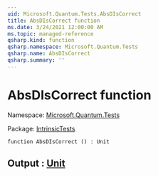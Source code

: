 ```yaml
---
uid: Microsoft.Quantum.Tests.AbsDIsCorrect
title: AbsDIsCorrect function
ms.date: 3/24/2021 12:00:00 AM
ms.topic: managed-reference
qsharp.kind: function
qsharp.namespace: Microsoft.Quantum.Tests
qsharp.name: AbsDIsCorrect
qsharp.summary: ''
---
```


# AbsDIsCorrect function

Namespace: [Microsoft.Quantum.Tests](xref:Microsoft.Quantum.Tests)

Package: [IntrinsicTests](https://nuget.org/packages/IntrinsicTests)




```qsharp
function AbsDIsCorrect () : Unit
```


## Output : [Unit](xref:microsoft.quantum.lang-ref.unit)

